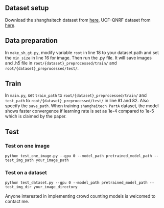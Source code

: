 



## Dataset setup

Download the shanghaitech dataset from [here](https://pan.baidu.com/s/1nuAYslz), UCF-QNRF dataset from [here](https://www.crcv.ucf.edu/data/ucf-qnrf/).

## Data preparation

In `make_sh_gt.py`, modify variable `root` in line 18 to your dataset path and set the `min_size` in line 16 for image. Then run the .py file. It will save images and .h5 file in `root/{dataset}_preprocessed/train/` and `root/{dataset}_preprocessed/test/`.

## Train

In `main.py`, set `train_path` to `root/{dataset}_preprocessed/train/` and `test_path` to `root/{dataset}_preprocessed/test/` in line 81 and 82. Also specify the `save_path`.
When training `shanghaitech PartA` dataset, the model shows faster convergence if learning rate  is set as 1e-4 compared to 1e-5 which is claimed by the paper.

## Test

### Test on one image

```(python)
python test_one_image.py --gpu 0 --model_path pretrained_model_path --test_img_path your_image_path
```

### Test on a dataset

```(python)
python test_dataset.py --gpu 0 --model_path pretrained_model_path --test_img_dir your_image_directory
```

Anyone interested in implementing crowd counting models is welcomed to contact me.
